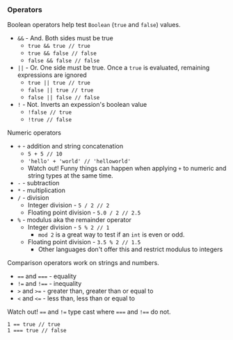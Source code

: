 ### Operators

Boolean operators help test `Boolean` (`true` and `false`) values.

- `&&` - And. Both sides must be true
    - `true && true // true`
    - `true && false // false`
    - `false && false // false`
- `||` - Or. One side must be true. Once a `true` is evaluated, remaining expressions are ignored
    - `true || true // true`
    - `false || true // true`
    - `false || false // false`
- `!` - Not. Inverts an expession's boolean value
    - `!false // true`
    - `!true // false`

Numeric operators

- `+` - addition and string concatenation
    - `5 + 5 // 10`
    - `'hello' + 'world' // 'helloworld'`
    - Watch out! Funny things can happen when applying `+` to numeric and string types at the same time.
- `-` - subtraction
- `*` - multiplication
- `/` - division
    - Integer division - `5 / 2 // 2`
    - Floating point division - `5.0 / 2 // 2.5` 
- `%` - modulus aka the remainder operator
    - Integer division - `5 % 2 // 1`
        - `mod 2` is a great way to test if an `int` is even or odd.
    - Floating point division - `3.5 % 2 // 1.5`
        - Other languages don't offer this and restrict modulus to integers

Comparison operators work on strings and numbers.

- `==` and `===` - equality
- `!=` and `!==` - inequality
- `>` and `>=` - greater than, greater than or equal to
- `<` and `<=` - less than, less than or equal to
 
Watch out! `==` and `!=` type cast where `===` and `!==` do not.

    1 == true // true
    1 === true // false
